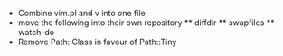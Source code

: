 * Combine vim.pl and v into one file
* move the following into their own repository
** diffdir
** swapfiles
** watch-do
* Remove Path::Class in favour of Path::Tiny
